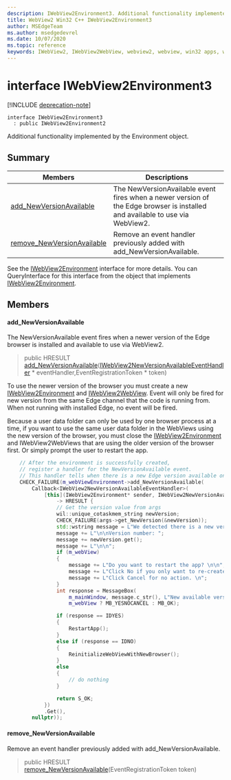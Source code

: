 ```yaml
---
description: IWebView2Environment3. Additional functionality implemented by the Environment object.
title: WebView2 Win32 C++ IWebView2Environment3
author: MSEdgeTeam
ms.author: msedgedevrel
ms.date: 10/07/2020
ms.topic: reference
keywords: IWebView2, IWebView2WebView, webview2, webview, win32 apps, win32, edge
---
```


# interface IWebView2Environment3 

[!INCLUDE [deprecation-note](../includes/deprecation-note.md)]

```
interface IWebView2Environment3
  : public IWebView2Environment2
```

Additional functionality implemented by the Environment object.

## Summary

 Members                        | Descriptions
--------------------------------|---------------------------------------------
[add_NewVersionAvailable](#add_newversionavailable) | The NewVersionAvailable event fires when a newer version of the Edge browser is installed and available to use via WebView2.
[remove_NewVersionAvailable](#remove_newversionavailable) | Remove an event handler previously added with add_NewVersionAvailable.

See the [IWebView2Environment](IWebView2Environment.md) interface for more details. You can QueryInterface for this interface from the object that implements [IWebView2Environment](IWebView2Environment.md).

## Members

#### add_NewVersionAvailable 

The NewVersionAvailable event fires when a newer version of the Edge browser is installed and available to use via WebView2.

> public HRESULT [add_NewVersionAvailable](#add_newversionavailable)([IWebView2NewVersionAvailableEventHandler](IWebView2NewVersionAvailableEventHandler.md) * eventHandler,EventRegistrationToken * token)

To use the newer version of the browser you must create a new [IWebView2Environment](IWebView2Environment.md) and [IWebView2WebView](IWebView2WebView.md). Event will only be fired for new version from the same Edge channel that the code is running from. When not running with installed Edge, no event will be fired.

Because a user data folder can only be used by one browser process at a time, if you want to use the same user data folder in the WebViews using the new version of the browser, you must close the [IWebView2Environment](IWebView2Environment.md) and IWebView2WebViews that are using the older version of the browser first. Or simply prompt the user to restart the app.

```cpp
    // After the environment is successfully created,
    // register a handler for the NewVersionAvailable event.
    // This handler tells when there is a new Edge version available on the machine.
    CHECK_FAILURE(m_webViewEnvironment->add_NewVersionAvailable(
        Callback<IWebView2NewVersionAvailableEventHandler>(
            [this](IWebView2Environment* sender, IWebView2NewVersionAvailableEventArgs* args)
                -> HRESULT {
                // Get the version value from args
                wil::unique_cotaskmem_string newVersion;
                CHECK_FAILURE(args->get_NewVersion(&newVersion));
                std::wstring message = L"We detected there is a new version for the browser.";
                message += L"\n\nVersion number: ";
                message += newVersion.get();
                message += L"\n\n";
                if (m_webView)
                {
                    message += L"Do you want to restart the app? \n\n";
                    message += L"Click No if you only want to re-create the webviews. \n";
                    message += L"Click Cancel for no action. \n";
                }
                int response = MessageBox(
                    m_mainWindow, message.c_str(), L"New available version",
                    m_webView ? MB_YESNOCANCEL : MB_OK);

                if (response == IDYES)
                {
                    RestartApp();
                }
                else if (response == IDNO)
                {
                    ReinitializeWebViewWithNewBrowser();
                }
                else
                {
                    // do nothing
                }

                return S_OK;
            })
            .Get(),
        nullptr));
```

#### remove_NewVersionAvailable 

Remove an event handler previously added with add_NewVersionAvailable.

> public HRESULT [remove_NewVersionAvailable](#remove_newversionavailable)(EventRegistrationToken token)

